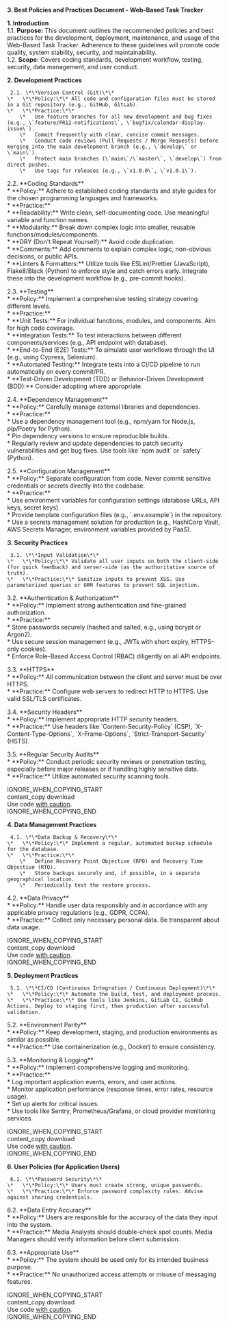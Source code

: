 

**3\. Best Policies and Practices Document \- Web-Based Task Tracker**

**1\. Introduction**  
1.1. **Purpose:** This document outlines the recommended policies and best practices for the development, deployment, maintenance, and usage of the Web-Based Task Tracker. Adherence to these guidelines will promote code quality, system stability, security, and maintainability.  
1.2. **Scope:** Covers coding standards, development workflow, testing, security, data management, and user conduct.

**2\. Development Practices**

     2.1. \*\*Version Control (Git)\*\*  
    \*   \*\*Policy:\*\* All code and configuration files must be stored in a Git repository (e.g., GitHub, GitLab).  
    \*   \*\*Practice:\*\*  
        \*   Use feature branches for all new development and bug fixes (e.g., \`feature/FR12-notifications\`, \`bugfix/calendar-display-issue\`).  
        \*   Commit frequently with clear, concise commit messages.  
        \*   Conduct code reviews (Pull Requests / Merge Requests) before merging into the main development branch (e.g., \`develop\` or \`main\`).  
        \*   Protect main branches (\`main\`/\`master\`, \`develop\`) from direct pushes.  
        \*   Use tags for releases (e.g., \`v1.0.0\`, \`v1.0.1\`).

2.2. \*\*Coding Standards\*\*  
    \*   \*\*Policy:\*\* Adhere to established coding standards and style guides for the chosen programming languages and frameworks.  
    \*   \*\*Practice:\*\*  
        \*   \*\*Readability:\*\* Write clean, self-documenting code. Use meaningful variable and function names.  
        \*   \*\*Modularity:\*\* Break down complex logic into smaller, reusable functions/modules/components.  
        \*   \*\*DRY (Don't Repeat Yourself):\*\* Avoid code duplication.  
        \*   \*\*Comments:\*\* Add comments to explain complex logic, non-obvious decisions, or public APIs.  
        \*   \*\*Linters & Formatters:\*\* Utilize tools like ESLint/Prettier (JavaScript), Flake8/Black (Python) to enforce style and catch errors early. Integrate these into the development workflow (e.g., pre-commit hooks).

2.3. \*\*Testing\*\*  
    \*   \*\*Policy:\*\* Implement a comprehensive testing strategy covering different levels.  
    \*   \*\*Practice:\*\*  
        \*   \*\*Unit Tests:\*\* For individual functions, modules, and components. Aim for high code coverage.  
        \*   \*\*Integration Tests:\*\* To test interactions between different components/services (e.g., API endpoint with database).  
        \*   \*\*End-to-End (E2E) Tests:\*\* To simulate user workflows through the UI (e.g., using Cypress, Selenium).  
        \*   \*\*Automated Testing:\*\* Integrate tests into a CI/CD pipeline to run automatically on every commit/PR.  
        \*   \*\*Test-Driven Development (TDD) or Behavior-Driven Development (BDD):\*\* Consider adopting where appropriate.

2.4. \*\*Dependency Management\*\*  
    \*   \*\*Policy:\*\* Carefully manage external libraries and dependencies.  
    \*   \*\*Practice:\*\*  
        \*   Use a dependency management tool (e.g., npm/yarn for Node.js, pip/Poetry for Python).  
        \*   Pin dependency versions to ensure reproducible builds.  
        \*   Regularly review and update dependencies to patch security vulnerabilities and get bug fixes. Use tools like \`npm audit\` or \`safety\` (Python).

2.5. \*\*Configuration Management\*\*  
    \*   \*\*Policy:\*\* Separate configuration from code. Never commit sensitive credentials or secrets directly into the codebase.  
    \*   \*\*Practice:\*\*  
        \*   Use environment variables for configuration settings (database URLs, API keys, secret keys).  
        \*   Provide template configuration files (e.g., \`.env.example\`) in the repository.  
        \*   Use a secrets management solution for production (e.g., HashiCorp Vault, AWS Secrets Manager, environment variables provided by PaaS).  
   

**3\. Security Practices**

     3.1. \*\*Input Validation\*\*  
    \*   \*\*Policy:\*\* Validate all user inputs on both the client-side (for quick feedback) and server-side (as the authoritative source of truth).  
    \*   \*\*Practice:\*\* Sanitize inputs to prevent XSS. Use parameterized queries or ORM features to prevent SQL injection.

3.2. \*\*Authentication & Authorization\*\*  
    \*   \*\*Policy:\*\* Implement strong authentication and fine-grained authorization.  
    \*   \*\*Practice:\*\*  
        \*   Store passwords securely (hashed and salted, e.g., using bcrypt or Argon2).  
        \*   Use secure session management (e.g., JWTs with short expiry, HTTPS-only cookies).  
        \*   Enforce Role-Based Access Control (RBAC) diligently on all API endpoints.

3.3. \*\*HTTPS\*\*  
    \*   \*\*Policy:\*\* All communication between the client and server must be over HTTPS.  
    \*   \*\*Practice:\*\* Configure web servers to redirect HTTP to HTTPS. Use valid SSL/TLS certificates.

3.4. \*\*Security Headers\*\*  
    \*   \*\*Policy:\*\* Implement appropriate HTTP security headers.  
    \*   \*\*Practice:\*\* Use headers like \`Content-Security-Policy\` (CSP), \`X-Content-Type-Options\`, \`X-Frame-Options\`, \`Strict-Transport-Security\` (HSTS).

3.5. \*\*Regular Security Audits\*\*  
    \*   \*\*Policy:\*\* Conduct periodic security reviews or penetration testing, especially before major releases or if handling highly sensitive data.  
    \*   \*\*Practice:\*\* Utilize automated security scanning tools.  
     
IGNORE\_WHEN\_COPYING\_START  
content\_copy download  
Use code [with caution](https://support.google.com/legal/answer/13505487).  
IGNORE\_WHEN\_COPYING\_END

**4\. Data Management Practices**

     4.1. \*\*Data Backup & Recovery\*\*  
    \*   \*\*Policy:\*\* Implement a regular, automated backup schedule for the database.  
    \*   \*\*Practice:\*\*  
        \*   Define Recovery Point Objective (RPO) and Recovery Time Objective (RTO).  
        \*   Store backups securely and, if possible, in a separate geographical location.  
        \*   Periodically test the restore process.

4.2. \*\*Data Privacy\*\*  
    \*   \*\*Policy:\*\* Handle user data responsibly and in accordance with any applicable privacy regulations (e.g., GDPR, CCPA).  
    \*   \*\*Practice:\*\* Collect only necessary personal data. Be transparent about data usage.  
     
IGNORE\_WHEN\_COPYING\_START  
content\_copy download  
Use code [with caution](https://support.google.com/legal/answer/13505487).  
IGNORE\_WHEN\_COPYING\_END

**5\. Deployment Practices**

     5.1. \*\*CI/CD (Continuous Integration / Continuous Deployment)\*\*  
    \*   \*\*Policy:\*\* Automate the build, test, and deployment process.  
    \*   \*\*Practice:\*\* Use tools like Jenkins, GitLab CI, GitHub Actions. Deploy to staging first, then production after successful validation.

5.2. \*\*Environment Parity\*\*  
    \*   \*\*Policy:\*\* Keep development, staging, and production environments as similar as possible.  
    \*   \*\*Practice:\*\* Use containerization (e.g., Docker) to ensure consistency.

5.3. \*\*Monitoring & Logging\*\*  
    \*   \*\*Policy:\*\* Implement comprehensive logging and monitoring.  
    \*   \*\*Practice:\*\*  
        \*   Log important application events, errors, and user actions.  
        \*   Monitor application performance (response times, error rates, resource usage).  
        \*   Set up alerts for critical issues.  
        \*   Use tools like Sentry, Prometheus/Grafana, or cloud provider monitoring services.  
     
IGNORE\_WHEN\_COPYING\_START  
content\_copy download  
Use code [with caution](https://support.google.com/legal/answer/13505487).  
IGNORE\_WHEN\_COPYING\_END

**6\. User Policies (for Application Users)**

     6.1. \*\*Password Security\*\*  
    \*   \*\*Policy:\*\* Users must create strong, unique passwords.  
    \*   \*\*Practice:\*\* Enforce password complexity rules. Advise against sharing credentials.

6.2. \*\*Data Entry Accuracy\*\*  
    \*   \*\*Policy:\*\* Users are responsible for the accuracy of the data they input into the system.  
    \*   \*\*Practice:\*\* Media Analysts should double-check spot counts. Media Managers should verify information before client submission.

6.3. \*\*Appropriate Use\*\*  
    \*   \*\*Policy:\*\* The system should be used only for its intended business purpose.  
    \*   \*\*Practice:\*\* No unauthorized access attempts or misuse of messaging features.  
     
IGNORE\_WHEN\_COPYING\_START  
content\_copy download  
Use code [with caution](https://support.google.com/legal/answer/13505487).  
IGNORE\_WHEN\_COPYING\_END

